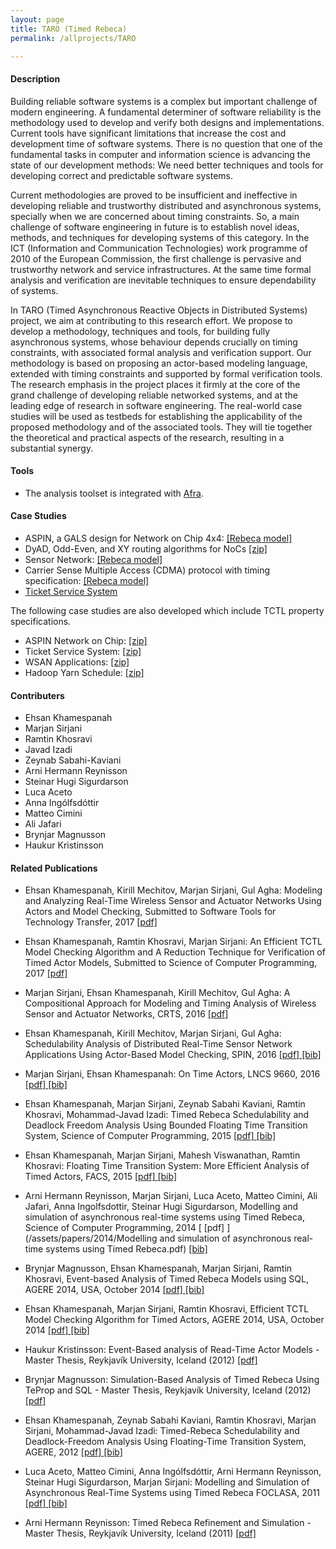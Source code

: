 ```yaml
---
layout: page
title: TARO (Timed Rebeca)
permalink: /allprojects/TARO

---
```


#### Description
Building reliable software systems is a complex but important challenge of modern engineering. A fundamental determiner of software reliability is the methodology used to develop and verify both designs and implementations. Current tools have significant limitations that increase the cost and development time of software systems. There is no question that one of the fundamental tasks in computer and information science is advancing the state of our development methods: We need better techniques and tools for developing correct and predictable software systems.

Current methodologies are proved to be insufficient and ineffective in developing reliable and trustworthy distributed and asynchronous systems, specially when we are concerned about timing constraints. So, a main challenge of software engineering in future is to establish novel ideas, methods, and techniques for developing systems of this category. In the ICT (Information and Communication Technologies) work programme of 2010 of the European Commission, the first challenge is pervasive and trustworthy network and service infrastructures. At the same time formal analysis and verification are inevitable techniques to ensure dependability of systems.

In TARO (Timed Asynchronous Reactive Objects in Distributed Systems) project, we aim at contributing to this research effort. We propose to develop a methodology, techniques and tools, for building fully asynchronous systems, whose behaviour depends crucially on timing constraints, with associated formal analysis and verification support. Our methodology is based on proposing an actor-based modeling language, extended with timing constraints and supported by formal verification tools. The research emphasis in the project places it firmly at the core of the grand challenge of developing reliable networked systems, and at the leading edge of research in software engineering. The real-world case studies will be used as testbeds for establishing the applicability of the proposed methodology and of the associated tools. They will tie together the theoretical and practical aspects of the research, resulting in a substantial synergy.

#### Tools
* The analysis toolset is integrated with [Afra](/alltools/Afra).

#### Case Studies
* ASPIN, a GALS design for Network on Chip 4x4: [ [Rebeca model] ](/assets/projects/TARO/case-studies/ASPIN.rebeca)
* DyAD, Odd-Even, and XY routing algorithms for NoCs [ [zip] ](/assets/projects/TARO/case-studies/Dyad-OE-XY.zip)
* Sensor Network: [ [Rebeca model] ](/assets/projects/TARO/case-studies/sensornetwork.rebeca)
* Carrier Sense Multiple Access (CDMA) protocol with timing specification: [ [Rebeca model] ](/assets/projects/TARO/case-studies/tcsma.rebeca)
* [Ticket Service System](/allprojects/TAROExamples/TicketService)

The following case studies are also developed which include TCTL property specifications.
* ASPIN Network on Chip: [ [zip] ](/assets/projects/TARO/case-studies/noc-prop.zip)
* Ticket Service System: [ [zip] ](/assets/projects/TARO/case-studies/ticket-service-prop.zip)
* WSAN Applications: [ [zip] ](/assets/projects/TARO/case-studies/tinyos-prop.zip)
* Hadoop Yarn Schedule: [ [zip] ](/assets/projects/TARO/case-studies/yarn-prop.zip)

#### Contributers
* Ehsan Khamespanah
* Marjan Sirjani
* Ramtin Khosravi
* Javad Izadi
* Zeynab Sabahi-Kaviani
* Arni Hermann Reynisson
* Steinar Hugi Sigurdarson
* Luca Aceto
* Anna Ingólfsdóttir
* Matteo Cimini
* Ali Jafari
* Brynjar Magnusson
* Haukur Kristinsson

#### Related Publications
* Ehsan Khamespanah, Kirill Mechitov, Marjan Sirjani, Gul Agha: Modeling and Analyzing Real-Time Wireless Sensor and Actuator Networks Using Actors and Model Checking, Submitted to Software Tools for Technology Transfer, 2017  [ [pdf] ](/assets/papers/2017/Modeling-and-Analyzing-Real-Time-Wireless-Sensor-and-Actuator-Networks-Using-Actors-and-Model-Checking.pdf)

* Ehsan Khamespanah, Ramtin Khosravi, Marjan Sirjani: An Efficient TCTL Model Checking Algorithm and A Reduction Technique for Verification of Timed Actor Models, Submitted to Science of Computer Programming, 2017  [ [pdf] ](/assets/papers/2017/Efficient-TCTL.pdf)

* Marjan Sirjani, Ehsan Khamespanah, Kirill Mechitov, Gul Agha: A Compositional Approach for  Modeling and Timing Analysis of Wireless Sensor and Actuator Networks, CRTS, 2016  [ [pdf] ](/assets/papers/2016/CompositionalTinyOS.pdf)

* Ehsan Khamespanah, Kirill Mechitov, Marjan Sirjani, Gul Agha: Schedulability Analysis of Distributed Real-Time Sensor Network Applications Using Actor-Based Model Checking, SPIN, 2016  [ [pdf] ](/assets/papers/2016/TinyOS.pdf) [ [bib] ](http://dblp.uni-trier.de/rec/bibtex/conf/spin/KhamespanahMSA16)

* Marjan Sirjani, Ehsan Khamespanah: On Time Actors, LNCS 9660, 2016 [ [pdf] ](/assets/papers/2016/TimedActor.pdf) [ [bib] ](http://dblp.uni-trier.de/rec/bibtex/conf/birthday/SirjaniK16)

* Ehsan Khamespanah, Marjan Sirjani, Zeynab Sabahi Kaviani, Ramtin Khosravi, Mohammad-Javad Izadi: Timed Rebeca Schedulability and Deadlock Freedom Analysis Using Bounded Floating Time Transition System, Science of Computer Programming, 2015 [ [pdf] ](/assets/papers/2014/Timed-Rebeca-Shift-Equivalency-published.pdf) [ [bib] ](http://dblp.uni-trier.de/rec/bibtex/journals/scp/KhamespanahSSKI15) 

* Ehsan Khamespanah, Marjan Sirjani, Mahesh Viswanathan, Ramtin Khosravi: Floating Time Transition System: More Efficient Analysis of Timed Actors, FACS, 2015  [ [pdf] ](/assets/papers/2015/FTTStoTTS.pdf) [ [bib] ](http://dblp.uni-trier.de/rec/bibtex/conf/facs2/KhamespanahSVK15)

* Arni Hermann Reynisson, Marjan Sirjani, Luca Aceto, Matteo Cimini, Ali Jafari, Anna Ingolfsdottir, Steinar Hugi Sigurdarson, Modelling and simulation of asynchronous real-time systems using Timed Rebeca, Science of Computer Programming, 2014 [ [pdf] ](/assets/papers/2014/Modelling and simulation of asynchronous real-time systems using Timed Rebeca.pdf) [ [bib] ](http://dblp.uni-trier.de/rec/bibtex/journals/scp/ReynissonSACJIS14)

* Brynjar Magnusson, Ehsan Khamespanah, Marjan Sirjani, Ramtin Khosravi, Event-based Analysis of Timed Rebeca Models using SQL, AGERE 2014, USA, October 2014 [ [pdf] ](/assets/papers/2014/TeProp.pdf) [ [bib] ](http://dblp.uni-trier.de/rec/bibtex/conf/agere/MagnussonKKS14)

* Ehsan Khamespanah, Marjan Sirjani, Ramtin Khosravi, Efficient TCTL Model Checking Algorithm for Timed Actors, AGERE 2014, USA, October 2014 [ [pdf] ](/assets/papers/2014/TCTL.pdf) [ [bib] ](http://dblp.uni-trier.de/rec/bibtex/conf/agere/KhamespanahKS14)

* Haukur Kristinsson: Event-Based analysis of Read-Time Actor Models - Master Thesis, Reykjavík University, Iceland (2012) [ [pdf] ](/assets/Thesis/EVENT-BASED%20ANALYSIS%20OF%20REAL-TIME%20ACTOR%20MODELS%20-%20Haukur%20Kristinsson.pdf)

* Brynjar Magnusson: Simulation-Based Analysis of Timed Rebeca Using TeProp and SQL - Master Thesis, Reykjavík University, Iceland (2012) [ [pdf] ](/assets/Thesis/SIMULATION-BASED%20ANALYSIS%20OF%20TIMED%20REBECA%20USING%20TEPROP%20AND%20SQL%20-%20Brynjar%20Magnusson.pdf)

* Ehsan Khamespanah, Zeynab Sabahi Kaviani, Ramtin Khosravi, Marjan Sirjani, Mohammad-Javad Izadi: Timed-Rebeca Schedulability and Deadlock-Freedom Analysis Using Floating-Time Transition System, AGERE, 2012 [ [pdf] ](http://apice.unibo.it/xwiki/bin/download/AGERE2012/AcceptedPapers/ageresplash2012submission20.pdf) [ [bib] ](http://dblp.uni-trier.de/rec/bibtex/conf/agere/KhamespanahSKSI12)

* Luca Aceto, Matteo Cimini, Anna Ingólfsdóttir, Arni Hermann Reynisson, Steinar Hugi Sigurdarson, Marjan Sirjani: Modelling and Simulation of Asynchronous Real-Time Systems using Timed Rebeca FOCLASA, 2011 [ [pdf] ](http://www.google.com/url?sa=t&rct=j&q=%20marjan%20sirjani%3A%20%20%20modelling%20and%20simulation%20of%20asynchronous%20real-time%20systems%20using%20timed%20rebeca%20pdf&source=web&cd=1&ved=0CB8QFjAA&url=http%3A%2F%2Farxiv.org%2Fpdf%2F1108.0228&ei=6gV0UNKtAYbWsgamhoHgBA&usg=AFQjCNFltFhVQAQJahHq_oooBOIt8nhfNw) [ [bib] ](http://dblp.uni-trier.de/rec/bibtex/journals/corr/abs-1108-0228)

* Arni Hermann Reynisson: Timed Rebeca Refinement and Simulation - Master Thesis, Reykjavík University, Iceland (2011) [ [pdf] ](/assets/Thesis/TIMED%20REBECA%20REFINEMENT%20AND%20SIMULATION%20-%20Arni%20Hermann%20Reynisson.pdf)